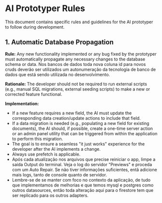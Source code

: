 # AI Prototyper Rules

This document contains specific rules and guidelines for the AI prototyper to follow during development.

## 1. Automatic Database Propagation

**Rule:** Any new functionality implemented or any bug fixed by the prototyper must automatically propagate any necessary changes to the database schema or data. Nos bancos de dados toda nova coluna id para novos cruds deverão ser utilizados um autonumeração da tecnologia de banco de dados que está sendo utilizada no desenvolvimento. 

**Rationale:** The developer should not be required to run external scripts (e.g., manual SQL migrations, external seeding scripts) to make a new or corrected feature functional.



**Implementation:**
- If a new feature requires a new field, the AI must update the corresponding data creation/update actions to include that field.
- If a data migration is needed (e.g., populating a new field for existing documents), the AI should, if possible, create a one-time server action or an admin panel utility that can be triggered from within the application to perform this migration.
- The goal is to ensure a seamless "it just works" experience for the developer after the AI implements a change.
- Always use prefetch is applicable.
- Após cada atualização nos arquivos que precise reiniciar o app, limpe a saída Output do terminal. Veja o log do servidor "Previews" e proceda com um Auto Repair. Se não tiver informações suficientes, entã adicione mais logs, tanto de console quanto de servidor. 
- Lembre-se de se manter com foco no contexto da aplicação, de tudo que implementamos de melhorias e que temos mysql e postgres como outros datasources, então toda alteração aqui para o firestore tem que ser replicado para os outros adapters. 
